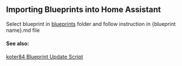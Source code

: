 ## Importing Blueprints into Home Assistant
Select blueprint in [blueprints](./blueprints) folder and follow instruction in {blueprint name}.md file

#### See also:
[koter84 Blueprint Update Script ](https://github.com/koter84/HomeAssistant_Blueprints_Update/)
